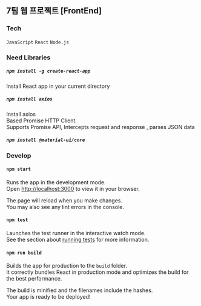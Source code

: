 ## 7팀 웹 프로젝트 [FrontEnd]

### Tech

`JavaScript` `React` `Node.js`

### Need Libraries

##### `npm install -g create-react-app`

Install React app in your current directory

##### `npm install axios`

Install axios\
Based Promise HTTP Client.\
Supports Promise API, Intercepts request and response , parses JSON data

##### `npm install @material-ui/core`

### Develop

#### `npm start`

Runs the app in the development mode.\
Open [http://localhost:3000](http://localhost:3000) to view it in your browser.

The page will reload when you make changes.\
You may also see any lint errors in the console.

#### `npm test`

Launches the test runner in the interactive watch mode.\
See the section about [running tests](https://facebook.github.io/create-react-app/docs/running-tests) for more information.

#### `npm run build`

Builds the app for production to the `build` folder.\
It correctly bundles React in production mode and optimizes the build for the best performance.

The build is minified and the filenames include the hashes.\
Your app is ready to be deployed!
